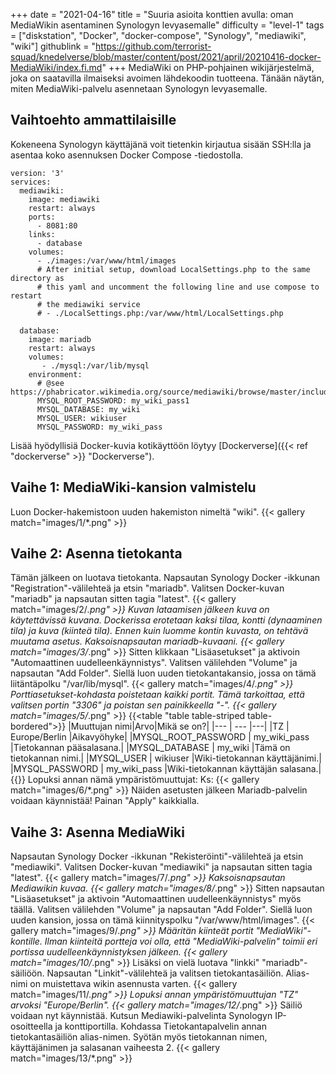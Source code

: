+++
date = "2021-04-16"
title = "Suuria asioita konttien avulla: oman MediaWikin asentaminen Synologyn levyasemalle"
difficulty = "level-1"
tags = ["diskstation", "Docker", "docker-compose", "Synology", "mediawiki", "wiki"]
githublink = "https://github.com/terrorist-squad/knedelverse/blob/master/content/post/2021/april/20210416-docker-MediaWiki/index.fi.md"
+++
MediaWiki on PHP-pohjainen wikijärjestelmä, joka on saatavilla ilmaiseksi avoimen lähdekoodin tuotteena. Tänään näytän, miten MediaWiki-palvelu asennetaan Synologyn levyasemalle.
## Vaihtoehto ammattilaisille
Kokeneena Synologyn käyttäjänä voit tietenkin kirjautua sisään SSH:lla ja asentaa koko asennuksen Docker Compose -tiedostolla.
```
version: '3'
services:
  mediawiki:
    image: mediawiki
    restart: always
    ports:
      - 8081:80
    links:
      - database
    volumes:
      - ./images:/var/www/html/images
      # After initial setup, download LocalSettings.php to the same directory as
      # this yaml and uncomment the following line and use compose to restart
      # the mediawiki service
      # - ./LocalSettings.php:/var/www/html/LocalSettings.php

  database:
    image: mariadb
    restart: always
    volumes:
       - ./mysql:/var/lib/mysql
    environment:
      # @see https://phabricator.wikimedia.org/source/mediawiki/browse/master/includes/DefaultSettings.php
      MYSQL_ROOT_PASSWORD: my_wiki_pass1
      MYSQL_DATABASE: my_wiki
      MYSQL_USER: wikiuser
      MYSQL_PASSWORD: my_wiki_pass

```
Lisää hyödyllisiä Docker-kuvia kotikäyttöön löytyy [Dockerverse]({{< ref "dockerverse" >}} "Dockerverse").
## Vaihe 1: MediaWiki-kansion valmistelu
Luon Docker-hakemistoon uuden hakemiston nimeltä "wiki".
{{< gallery match="images/1/*.png" >}}

## Vaihe 2: Asenna tietokanta
Tämän jälkeen on luotava tietokanta. Napsautan Synology Docker -ikkunan "Registration"-välilehteä ja etsin "mariadb". Valitsen Docker-kuvan "mariadb" ja napsautan sitten tagia "latest".
{{< gallery match="images/2/*.png" >}}
Kuvan lataamisen jälkeen kuva on käytettävissä kuvana. Dockerissa erotetaan kaksi tilaa, kontti (dynaaminen tila) ja kuva (kiinteä tila). Ennen kuin luomme kontin kuvasta, on tehtävä muutama asetus. Kaksoisnapsautan mariadb-kuvaani.
{{< gallery match="images/3/*.png" >}}
Sitten klikkaan "Lisäasetukset" ja aktivoin "Automaattinen uudelleenkäynnistys". Valitsen välilehden "Volume" ja napsautan "Add Folder". Siellä luon uuden tietokantakansio, jossa on tämä liitäntäpolku "/var/lib/mysql".
{{< gallery match="images/4/*.png" >}}
Porttiasetukset-kohdasta poistetaan kaikki portit. Tämä tarkoittaa, että valitsen portin "3306" ja poistan sen painikkeella "-".
{{< gallery match="images/5/*.png" >}}
{{<table "table table-striped table-bordered">}}
|Muuttujan nimi|Arvo|Mikä se on?|
|--- | --- |---|
|TZ	| Europe/Berlin	|Aikavyöhyke|
|MYSQL_ROOT_PASSWORD	| my_wiki_pass	|Tietokannan pääsalasana.|
|MYSQL_DATABASE |	my_wiki	|Tämä on tietokannan nimi.|
|MYSQL_USER	| wikiuser |Wiki-tietokannan käyttäjänimi.|
|MYSQL_PASSWORD	| my_wiki_pass |Wiki-tietokannan käyttäjän salasana.|
{{</table>}}
Lopuksi annan nämä ympäristömuuttujat: Ks:
{{< gallery match="images/6/*.png" >}}
Näiden asetusten jälkeen Mariadb-palvelin voidaan käynnistää! Painan "Apply" kaikkialla.
## Vaihe 3: Asenna MediaWiki
Napsautan Synology Docker -ikkunan "Rekisteröinti"-välilehteä ja etsin "mediawiki". Valitsen Docker-kuvan "mediawiki" ja napsautan sitten tagia "latest".
{{< gallery match="images/7/*.png" >}}
Kaksoisnapsautan Mediawikin kuvaa.
{{< gallery match="images/8/*.png" >}}
Sitten napsautan "Lisäasetukset" ja aktivoin "Automaattinen uudelleenkäynnistys" myös täällä. Valitsen välilehden "Volume" ja napsautan "Add Folder". Siellä luon uuden kansion, jossa on tämä kiinnityspolku "/var/www/html/images".
{{< gallery match="images/9/*.png" >}}
Määritän kiinteät portit "MediaWiki"-kontille. Ilman kiinteitä portteja voi olla, että "MediaWiki-palvelin" toimii eri portissa uudelleenkäynnistyksen jälkeen.
{{< gallery match="images/10/*.png" >}}
Lisäksi on vielä luotava "linkki" "mariadb"-säiliöön. Napsautan "Linkit"-välilehteä ja valitsen tietokantasäiliön. Alias-nimi on muistettava wikin asennusta varten.
{{< gallery match="images/11/*.png" >}}
Lopuksi annan ympäristömuuttujan "TZ" arvoksi "Europe/Berlin".
{{< gallery match="images/12/*.png" >}}
Säiliö voidaan nyt käynnistää. Kutsun Mediawiki-palvelinta Synologyn IP-osoitteella ja konttiportilla. Kohdassa Tietokantapalvelin annan tietokantasäiliön alias-nimen. Syötän myös tietokannan nimen, käyttäjänimen ja salasanan vaiheesta 2.
{{< gallery match="images/13/*.png" >}}
